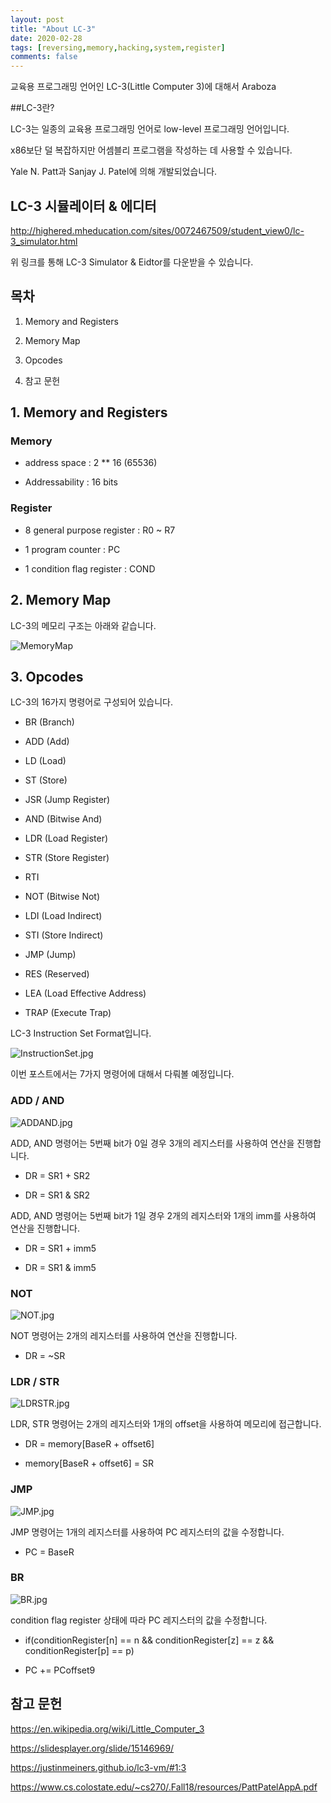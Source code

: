 ```yaml
---
layout: post
title: "About LC-3"
date: 2020-02-28   
tags: [reversing,memory,hacking,system,register]
comments: false
---
```







교육용 프로그래밍 언어인 
LC-3(Little Computer 3)에 대해서 Araboza




##LC-3란?



 LC-3는 일종의 교육용 프로그래밍 언어로 low-level 프로그래밍 언어입니다.



 x86보단 덜 복잡하지만 어셈블리 프로그램을 작성하는 데 사용할 수 있습니다.



 Yale N. Patt과 Sanjay J. Patel에 의해 개발되었습니다.




## LC-3 시뮬레이터 & 에디터






http://highered.mheducation.com/sites/0072467509/student_view0/lc-3_simulator.html



위 링크를 통해 LC-3 Simulator & Eidtor를 다운받을 수 있습니다.






## 목차






1. Memory and Registers



2. Memory Map



3. Opcodes

 

4. 참고 문헌






## 1. Memory and Registers




### Memory



- address space : 2 ** 16 (65536)

- Addressability : 16 bits



### Register



- 8 general purpose register : R0 ~ R7

- 1 program counter : PC

- 1 condition flag register : COND




## 2. Memory Map




LC-3의 메모리 구조는 아래와 같습니다.



![MemoryMap](/_posts/img/MemoryMap.jpg)




## 3. Opcodes





LC-3의 16가지 명령어로 구성되어 있습니다.



- BR (Branch)

- ADD (Add)

- LD (Load)

- ST (Store)

- JSR (Jump Register)

- AND (Bitwise And)

- LDR (Load Register)

- STR (Store Register)

- RTI 

- NOT (Bitwise Not)

- LDI (Load Indirect)

- STI (Store Indirect)

- JMP (Jump)

- RES (Reserved)

- LEA (Load Effective Address)

- TRAP (Execute Trap)



LC-3 Instruction Set Format입니다.



![InstructionSet.jpg](/_posts/img/InstructionSet.jpg)



이번 포스트에서는 7가지 명령어에 대해서  다뤄볼 예정입니다.



### ADD / AND 




![ADDAND.jpg](/_posts/img/ADDAND.jpg)



ADD, AND 명령어는 5번째 bit가 0일 경우 3개의 레지스터를 사용하여 연산을 진행합니다.



- DR = SR1 + SR2

- DR = SR1 & SR2



ADD, AND 명령어는 5번째 bit가 1일 경우 2개의 레지스터와 1개의 imm를 사용하여 연산을 진행합니다.



- DR = SR1 + imm5

- DR = SR1 & imm5





### NOT



![NOT.jpg](/_posts/img/NOT.jpg)



NOT 명령어는 2개의 레지스터를 사용하여 연산을 진행합니다.



- DR = ~SR



### LDR / STR




![LDRSTR.jpg](/_posts/img/LDRSTR.jpg)



LDR, STR 명령어는 2개의 레지스터와 1개의 offset을 사용하여 메모리에 접근합니다.



- DR = memory[BaseR + offset6]

- memory[BaseR + offset6] = SR





### JMP





![JMP.jpg](/_posts/img/JMP.jpg)



JMP 명령어는 1개의 레지스터를 사용하여 PC 레지스터의 값을 수정합니다.



- PC = BaseR




### BR





![BR.jpg](/_posts/img/BR.jpg)



condition flag register 상태에 따라 PC 레지스터의 값을 수정합니다.



- if(conditionRegister[n] == n &&  conditionRegister[z] == z && conditionRegister[p] == p)

-   PC += PCoffset9




## 참고 문헌




 https://en.wikipedia.org/wiki/Little_Computer_3



 https://slidesplayer.org/slide/15146969/



 https://justinmeiners.github.io/lc3-vm/#1:3



 https://www.cs.colostate.edu/~cs270/.Fall18/resources/PattPatelAppA.pdf
